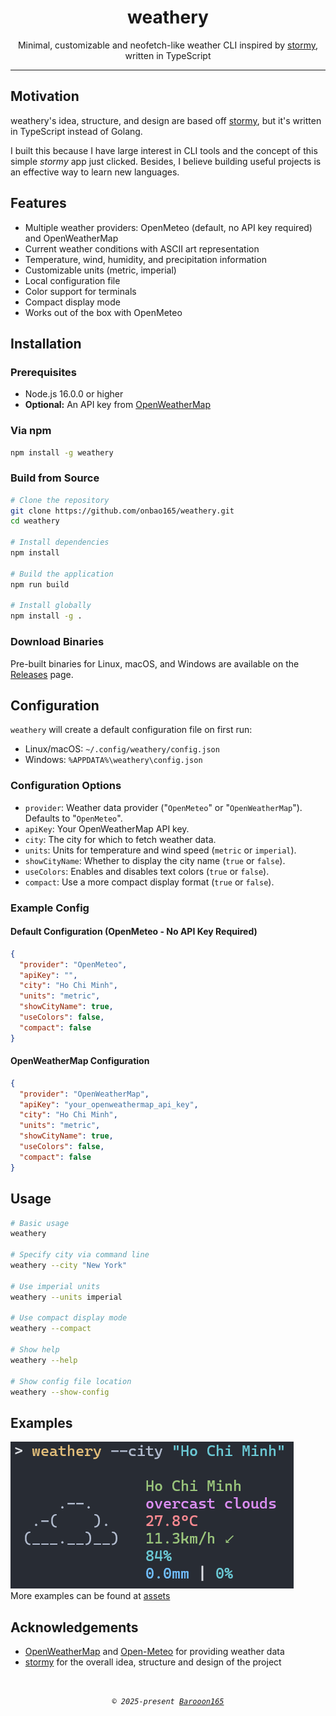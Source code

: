<h1 align="center">weathery</h1>

<p align="center">
Minimal, customizable and neofetch-like weather CLI inspired by
<a href="https://github.com/ashish0kumar/stormy">stormy</a>, written in TypeScript
</p>

---

## Motivation

weathery's idea, structure, and design are based off
[stormy](https://github.com/ashish0kumar/stormy), but it's written in TypeScript instead of Golang.

I built this because I have large interest in CLI tools and the concept of this simple _stormy_ app just clicked. Besides, I believe building useful projects is an effective way to learn new languages.

## Features

- Multiple weather providers: OpenMeteo (default, no API key required) and OpenWeatherMap
- Current weather conditions with ASCII art representation
- Temperature, wind, humidity, and precipitation information
- Customizable units (metric, imperial)
- Local configuration file
- Color support for terminals
- Compact display mode
- Works out of the box with OpenMeteo

## Installation

### Prerequisites

- Node.js 16.0.0 or higher
- **Optional:** An API key from [OpenWeatherMap](https://openweathermap.org/api)

### Via npm

```bash
npm install -g weathery
```

### Build from Source

```bash
# Clone the repository
git clone https://github.com/onbao165/weathery.git
cd weathery

# Install dependencies
npm install

# Build the application
npm run build

# Install globally
npm install -g .
```

### Download Binaries

Pre-built binaries for Linux, macOS, and Windows are available on the [Releases](https://github.com/onbao165/weathery/releases) page.

## Configuration

`weathery` will create a default configuration file on first run:

- Linux/macOS: `~/.config/weathery/config.json`
- Windows: `%APPDATA%\weathery\config.json`

### Configuration Options

- `provider`: Weather data provider ("`OpenMeteo`" or "`OpenWeatherMap`"). Defaults to "`OpenMeteo`".
- `apiKey`: Your OpenWeatherMap API key.
- `city`: The city for which to fetch weather data.
- `units`: Units for temperature and wind speed (`metric` or `imperial`).
- `showCityName`: Whether to display the city name (`true` or `false`).
- `useColors`: Enables and disables text colors (`true` or `false`).
- `compact`: Use a more compact display format (`true` or `false`).

### Example Config

#### Default Configuration (OpenMeteo - No API Key Required)

```json
{
  "provider": "OpenMeteo",
  "apiKey": "",
  "city": "Ho Chi Minh",
  "units": "metric",
  "showCityName": true,
  "useColors": false,
  "compact": false
}
```

#### OpenWeatherMap Configuration

```json
{
  "provider": "OpenWeatherMap",
  "apiKey": "your_openweathermap_api_key",
  "city": "Ho Chi Minh",
  "units": "metric",
  "showCityName": true,
  "useColors": false,
  "compact": false
}
```

## Usage

```bash
# Basic usage
weathery

# Specify city via command line
weathery --city "New York"

# Use imperial units
weathery --units imperial

# Use compact display mode
weathery --compact

# Show help
weathery --help

# Show config file location
weathery --show-config
```

## Examples

![](./assets/1.png)
<br>
More examples can be found at [assets](https://github.com/onbao165/weathery/tree/main/assets)

## Acknowledgements

- [OpenWeatherMap](https://openweathermap.org/) and [Open-Meteo](https://open-meteo.com/) for providing weather data
- [stormy](https://github.com/ashish0kumar/stormy) for the overall idea, structure and design of the project

<br>

<p align="center">
        <i><code>&copy 2025-present <a href="https://github.com/onbao165">Barooon165</a></code></i>
</p>
